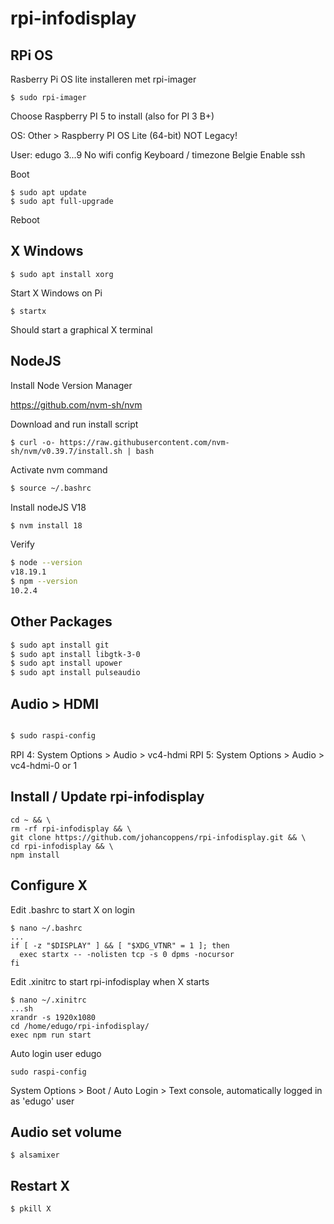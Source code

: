 # rpi-infodisplay

## RPi OS

Rasberry Pi OS lite installeren met rpi-imager

```
$ sudo rpi-imager
```

Choose Raspberry PI 5 to install (also for PI 3 B+)

OS: Other > Raspberry PI OS Lite (64-bit) NOT Legacy!

User: edugo 3...9
No wifi config
Keyboard / timezone Belgie
Enable ssh

Boot

```
$ sudo apt update
$ sudo apt full-upgrade

```

Reboot

## X Windows

```
$ sudo apt install xorg
```

Start X Windows on Pi

```
$ startx
```

Should start a graphical X terminal

## NodeJS

Install Node Version Manager

https://github.com/nvm-sh/nvm

Download and run install script

```
$ curl -o- https://raw.githubusercontent.com/nvm-sh/nvm/v0.39.7/install.sh | bash
```

Activate nvm command

```sh
$ source ~/.bashrc
```

Install nodeJS V18

```sh
$ nvm install 18
```

Verify

```sh
$ node --version
v18.19.1
$ npm --version
10.2.4
```

## Other Packages

```sh
$ sudo apt install git
$ sudo apt install libgtk-3-0
$ sudo apt install upower
$ sudo apt install pulseaudio

```

## Audio > HDMI

```sh

$ sudo raspi-config

```

RPI 4: System Options > Audio > vc4-hdmi
RPI 5: System Options > Audio > vc4-hdmi-0 or 1

## Install / Update rpi-infodisplay

```
cd ~ && \
rm -rf rpi-infodisplay && \
git clone https://github.com/johancoppens/rpi-infodisplay.git && \
cd rpi-infodisplay && \
npm install

```

## Configure X

Edit .bashrc to start X on login

```
$ nano ~/.bashrc
...
if [ -z "$DISPLAY" ] && [ "$XDG_VTNR" = 1 ]; then
  exec startx -- -nolisten tcp -s 0 dpms -nocursor
fi

```

Edit .xinitrc to start rpi-infodisplay when X starts

```
$ nano ~/.xinitrc
...sh
xrandr -s 1920x1080
cd /home/edugo/rpi-infodisplay/
exec npm run start
```

Auto login user edugo

```
sudo raspi-config
```

System Options > Boot / Auto Login > Text console, automatically logged in as 'edugo' user

## Audio set volume

```
$ alsamixer
```

## Restart X

```
$ pkill X
```
